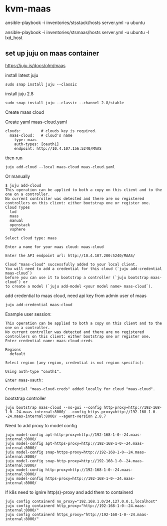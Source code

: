 # kvm-maas

ansible-playbook -i inventories/stsstack/hosts server.yml  -u ubuntu 

ansible-playbook -i inventories/stsmaas/hosts server.yml  -u ubuntu -l lxd_host

## set up juju on maas container

https://juju.is/docs/olm/maas

install latest juju
```
sudo snap install juju --classic
```
install juju 2.8
```
sudo snap install juju --classic --channel 2.8/stable
```
Create maas cloud

Create yaml maas-cloud.yaml
```
clouds:         # clouds key is required.
  maas-cloud:   # cloud's name
    type: maas
    auth-types: [oauth1]
    endpoint: http://10.4.107.156:5240/MAAS
```
then run
```
juju add-cloud --local maas-cloud maas-cloud.yaml
```
Or manually
```
$ juju add-cloud
This operation can be applied to both a copy on this client and to the one on a controller.
No current controller was detected and there are no registered controllers on this client: either bootstrap one or register one.
Cloud Types
  lxd
  maas
  manual
  openstack
  vsphere

Select cloud type: maas

Enter a name for your maas cloud: maas-cloud

Enter the API endpoint url: http://10.4.107.200:5240/MAAS/

Cloud "maas-cloud" successfully added to your local client.
You will need to add a credential for this cloud (`juju add-credential maas-cloud`)
before you can use it to bootstrap a controller (`juju bootstrap maas-cloud`) or
to create a model (`juju add-model <your model name> maas-cloud`).
```


add credential to maas cloud, need api key from admin user of maas
```
juju add-credential maas-cloud
```
Example user session:
```
This operation can be applied to both a copy on this client and to the one on a controller.
No current controller was detected and there are no registered controllers on this client: either bootstrap one or register one.
Enter credential name: maas-cloud-creds

Regions
  default

Select region [any region, credential is not region specific]: 

Using auth-type "oauth1".

Enter maas-oauth: 

Credential "maas-cloud-creds" added locally for cloud "maas-cloud".
```
bootstrap controller
```
juju bootstrap maas-cloud --no-gui --config http-proxy=http://192-168-1-0--24.maas-internal:8000/ --config https-proxy=http://192-168-1-0--24.maas-internal:8000/ --agent-version 2.8.7
```

Need to add proxy to model config
```
juju model-config apt-http-proxy=http://192-168-1-0--24.maas-internal:8000/ 
juju model-config apt-https-proxy=http://192-168-1-0--24.maas-internal:8000/ 
juju model-config snap-https-proxy=http://192-168-1-0--24.maas-internal:8000/ 
juju model-config snap-http-proxy=http://192-168-1-0--24.maas-internal:8000/ 
juju model-config http-proxy=http://192-168-1-0--24.maas-internal:8000/ 
juju model-config https-proxy=http://192-168-1-0--24.maas-internal:8000/ 
```
If k8s need to ignire http(s)-proxy and add them to containerd
```
juju config containerd no_proxy="192.168.1.0/24,127.0.0.1,localhost"
juju config containerd http_proxy="http://192-168-1-0--24.maas-internal:8000/"
juju config containerd https_proxy="http://192-168-1-0--24.maas-internal:8000/"
```
